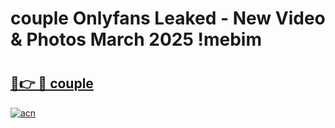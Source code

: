 # couple Onlyfans Leaked - New Video & Photos March 2025 !mebim

# <h2><a href="https://tjziuo.iuczelnia.edu.pl?title=couple&ref=mebim">🔗👉 🔴 couple</a></h2>

[![acn](https://github.com/user-attachments/assets/0f9c940e-d8b0-45ae-aac7-cd30a18b3e1c)](https://tjziuo.iuczelnia.edu.pl?title=couple&ref=mebim)

